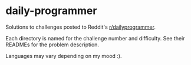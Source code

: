 # daily-programmer

Solutions to challenges posted to Reddit's [r/dailyprogrammer](https://www.reddit.com/r/dailyprogrammer).

Each directory is named for the challenge number and difficulty. See their READMEs for the problem description.

Languages may vary depending on my mood :).